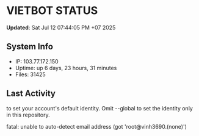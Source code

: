 # VIETBOT STATUS
**Updated**: Sat Jul 12 07:44:05 PM +07 2025

## System Info
- IP: 103.77.172.150
- Uptime: up 6 days, 23 hours, 31 minutes
- Files: 31425

## Last Activity

to set your account's default identity.
Omit --global to set the identity only in this repository.

fatal: unable to auto-detect email address (got 'root@vinh3690.(none)')
